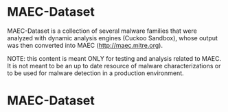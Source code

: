 # MAEC-Dataset

MAEC-Dataset is a collection of several malware families that were analyzed with dynamic analysis engines (Cuckoo Sandbox), 
whose output was then converted into MAEC (http://maec.mitre.org).

NOTE: this content is meant ONLY for testing and analysis related to MAEC. It is not meant to be an up to date resource of malware 
characterizations or to be used for malware detection in a production environment.
# MAEC-Dataset
